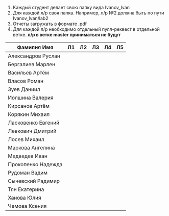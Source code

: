 1. Каждый студент делает свою папку вида Ivanov_Ivan  
2. Для каждой л/р своя папка. Например, л/р №2 должна быть по пути Ivanov_Ivan/lab2  
3. Отчеты загружать в формате .pdf  
4. Для каждой л/р необходимо отдельный пулл-реквест в отдельной ветке. __л/р в ветке master приниматься не будут__  

|Фамилия Имя|Л1|Л2|Л3|Л4|Л5|
|-|-|-|-|-|-|
|Александров Руслан|
|Бергалиев Марлен|
|Васильев Артём|
|Власов Роман|
|Зуев Даниил|
|Иолшина Валерия|
|Кирсанов Артём|
|Корякин Михаил|
|Ласковенко Евгений|
|Левкович Дмитрий|
|Лосев Михаил|
|Маркова Ангелина|
|Медведев Иван|
|Прокопенко Надежда|
|Рудоман Вадим|
|Сычевский Радимир|
|Тян Екатерина|
|Ханова Юлия|
|Чемова Ксения|
